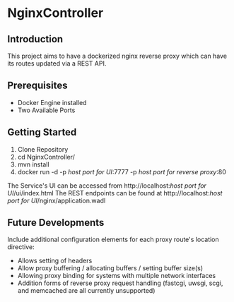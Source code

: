 # NginxController

## Introduction
This project aims to have a dockerized nginx reverse proxy which can have its routes updated via a REST API.

## Prerequisites
- Docker Engine installed
- Two Available Ports

## Getting Started
1. Clone Repository
2. cd NginxController/
3. mvn install
4. docker run -d -p *host port for UI*:7777 -p *host port for reverse proxy*:80

The Service's UI can be accessed from http://localhost:*host port for UI*/ui/index.html
The REST endpoints can be found at http://localhost:*host port for UI*/nginx/application.wadl

## Future Developments
Include additional configuration elements for each proxy route's location directive:
- Allows setting of headers
- Allow proxy buffering / allocating buffers / setting buffer size(s)
- Allowing proxy binding for systems with multiple network interfaces
- Addition forms of reverse proxy request handling (fastcgi, uwsgi, scgi, and memcached are all currently unsupported)
